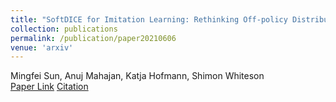 ```yaml
---
title: "SoftDICE for Imitation Learning: Rethinking Off-policy Distribution Matching"
collection: publications
permalink: /publication/paper20210606
venue: 'arxiv'
---
```

Mingfei Sun, Anuj Mahajan, Katja Hofmann, Shimon Whiteson\
[Paper Link](http://anuj-mahajan.github.io/files/softdice.pdf)    [Citation](/bibtex/paper8.html)

